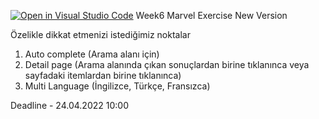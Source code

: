 [![Open in Visual Studio Code](https://classroom.github.com/assets/open-in-vscode-c66648af7eb3fe8bc4f294546bfd86ef473780cde1dea487d3c4ff354943c9ae.svg)](https://classroom.github.com/online_ide?assignment_repo_id=7665756&assignment_repo_type=AssignmentRepo)
Week6 Marvel Exercise New Version

Özelikle dikkat etmenizi istediğimiz noktalar

1. Auto complete (Arama alanı için)
2. Detail page (Arama alanında çıkan sonuçlardan birine tıklanınca veya sayfadaki itemlardan birine tıklanınca)
3. Multi Language (İngilizce, Türkçe, Fransızca)

Deadline - 24.04.2022 10:00
